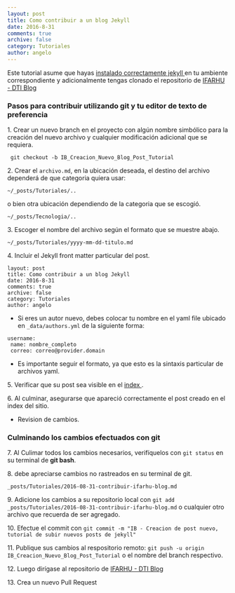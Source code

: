 ```yaml
---
layout: post
title: Como contribuir a un blog Jekyll
date: 2016-8-31
comments: true
archive: false
category: Tutoriales
author: angelo
---
```


Este tutorial asume que hayas [instalado correctamente jekyll ]({{site.url}}/posts/2016-07-22-primeros-pasos-jekyll.md)en tu ambiente correspondiente y adicionalmente tengas clonado el repositorio de [IFARHU - DTI Blog](https://github.com/IFARHU/ifarhu.github.io)

### Pasos para contribuir utilizando git y tu editor de texto de preferencia

1\. Crear un nuevo branch en el proyecto con algún nombre simbólico para la creación del nuevo archivo y cualquier modificación adicional que se requiera.

~~~
 git checkout -b IB_Creacion_Nuevo_Blog_Post_Tutorial
~~~

2\. Crear el `archivo.md`, en la ubicación deseada, el destino del archivo dependerá de que categoria quiera usar:

~~~
~/_posts/Tutoriales/..
~~~

o bien otra ubicación dependiendo de la categoria que se escogió.

~~~
~/_posts/Tecnologia/..
~~~

3\. Escoger el nombre del archivo según el formato que se muestre abajo.

~~~
~/_posts/Tutoriales/yyyy-mm-dd-titulo.md
~~~

4\. Incluir el Jekyll front matter particular del post.

~~~
layout: post
title: Como contribuir a un blog Jekyll
date: 2016-8-31
comments: true
archive: false
category: Tutoriales
author: angelo
~~~

- Si eres un autor nuevo, debes colocar tu nombre en el yaml file ubicado en `_data/authors.yml` de la siguiente forma:

~~~
username:
 name: nombre_completo
 correo: correo@provider.domain
~~~

- Es importante seguir el formato, ya que esto es la sintaxis particular de archivos yaml.

5\. Verificar que su post sea visible en el [index ]({{site.url}}/index).

6\. Al culminar, asegurarse que apareció correctamente el post creado en el index del sitio.

- Revision de cambios.

### Culminando los cambios efectuados con git

7\. Al Culimar todos los cambios necesarios, verifíquelos con `git status` en su terminal de **git bash**.

8\. debe apreciarse cambios no rastreados en su terminal de git.

~~~
_posts/Tutoriales/2016-08-31-contribuir-ifarhu-blog.md
~~~

9\. Adicione los cambios a su repositorio local con `git add _posts/Tutoriales/2016-08-31-contribuir-ifarhu-blog.md` o cualquier otro archivo que recuerda de ser agregado.

10\. Efectue el commit con `git commit -m "IB - Creacion de post nuevo, tutorial de subir nuevos posts de jekyll"`

11\. Publique sus cambios al respositorio remoto: `git push -u origin IB_Creacion_Nuevo_Blog_Post_Tutorial` o el nombre del branch respectivo.

12\. Luego  dirígase al repositorio de [IFARHU - DTI Blog](https://github.com/IFARHU/ifarhu.github.io)

13\. Crea un nuevo Pull Request